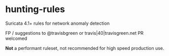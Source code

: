# hunting-rules
Suricata 4.1+ rules for network anomaly detection

FP / suggestions to @travisbgreen or travis|40|travisgreen.net
PR welcomed

**Not** a performant ruleset, not recommended for high speed production use.

